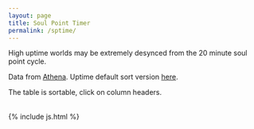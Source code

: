 ```yaml
---
layout: page
title: Soul Point Timer
permalink: /sptime/
---
```


High uptime worlds may be extremely desynced from the 20 minute soul point cycle. 

Data from [Athena](https://github.com/Wynntils/Athena). Uptime default sort version [here](/worlds/).

The table is sortable, click on column headers.

<table class='table table-striped table-condensed table-dark table-sm' id="worlds"></table>



{% include js.html %}
<script src="/js/worlds.js"></script>
<script src="//cdn.datatables.net/plug-ins/1.11.3/sorting/natural.js"></script>
<script src="//cdn.datatables.net/plug-ins/1.10.19/sorting/time.js"></script>
<script>
  getWorlds().then(function(){
    makeArray().then(function(){
      $('#worlds').DataTable({
        data: finalArray,
        paging: false, 
        autoWidth: false,
        searching: false,
        columnDefs: [
          { type: 'natural', targets: 0 },
          { type: 'time-uni', targets: 1 }
        ],
        columns: [
            { title: "World" },
            { title: "Uptime (hh:mm)" },
            { title: "Player Count" },
            { title: "Next soul point in < x min" }
        ],
        order: [[3,'asc']]
      });
    })
  })
</script>